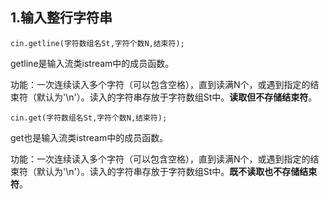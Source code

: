 ## 1.输入整行字符串
```
cin.getline(字符数组名St,字符个数N,结束符);
```
getline是输入流类istream中的成员函数。

功能：一次连续读入多个字符（可以包含空格），直到读满N个，或遇到指定的结束符（默认为'\n'）。读入的字符串存放于字符数组St中。**读取但不存储结束符**。
```
cin.get(字符数组名St,字符个数N,结束符);
```
get也是输入流类istream中的成员函数。

功能：一次连续读入多个字符（可以包含空格），直到读满N个，或遇到指定的结束符（默认为'\n'）。读入的字符串存放于字符数组St中。**既不读取也不存储结束符**。

